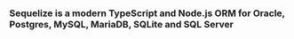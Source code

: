 ### Sequelize is a modern TypeScript and Node.js ORM for Oracle, Postgres, MySQL, MariaDB, SQLite and SQL Server
